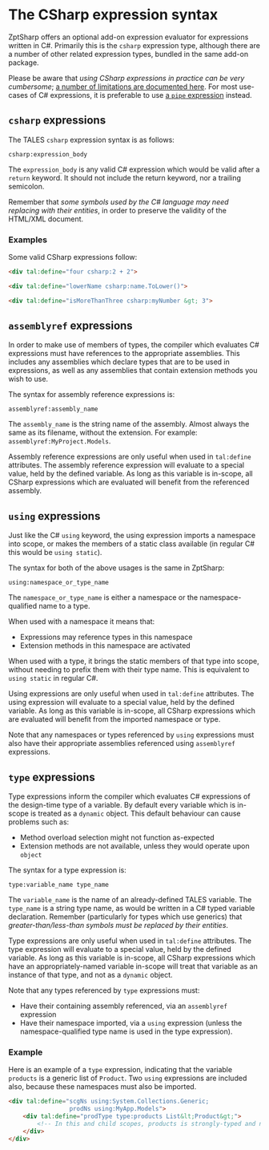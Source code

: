 # The CSharp expression syntax

ZptSharp offers an optional add-on expression evaluator for expressions written in C#. Primarily this is the `csharp` expression type, although there are a number of other related expression types, bundled in the same add-on package.

Please be aware that *using CSharp expressions in practice can be very cumbersome*; [a number of limitations are documented here]. For most use-cases of C# expressions, it is preferable to use [a `pipe` expression] instead.

[a number of limitations are documented here]: CSharpExpressionLimitations.md
[a `pipe` expression]: PipeExpressions.md

## `csharp` expressions

The TALES `csharp` expression syntax is as follows:

```text
csharp:expression_body
```

The `expression_body` is any valid C# expression which would be valid after a `return` keyword. It should not include the return keyword, nor a trailing semicolon.

Remember that *some symbols used by the C# language may need replacing with their entities*, in order to preserve the validity of the HTML/XML document.

### Examples

Some valid CSharp expressions follow:

```html
<div tal:define="four csharp:2 + 2">

<div tal:define="lowerName csharp:name.ToLower()">

<div tal:define="isMoreThanThree csharp:myNumber &gt; 3">
```

## `assemblyref` expressions

In order to make use of members of types, the compiler which evaluates C# expressions must have references to the appropriate assemblies. This includes any assemblies which declare types that are to be used in expressions, as well as any assemblies that contain extension methods you wish to use.

The syntax for assembly reference expressions is:

```text
assemblyref:assembly_name
```

The `assembly_name` is the string name of the assembly. Almost always the same as its filename, without the extension. For example: `assemblyref:MyProject.Models`.

Assembly reference expressions are only useful when used in `tal:define` attributes. The assembly reference expression will evaluate to a special value, held by the defined variable. As long as this variable is in-scope, all CSharp expressions which are evaluated will benefit from the referenced assembly.

## `using` expressions

Just like the C# `using` keyword, the using expression imports a namespace into scope, or makes the members of a static class available (in regular C# this would be `using static`).

The syntax for both of the above usages is the same in ZptSharp:

```text
using:namespace_or_type_name
```

The `namespace_or_type_name` is either a namespace or the namespace-qualified name to a type.

When used with a namespace it means that:

* Expressions may reference types in this namespace
* Extension methods in this namespace are activated

When used with a type, it brings the static members of that type into scope, without needing to prefix them with their type name. This is equivalent to `using static` in regular C#.

Using expressions are only useful when used in `tal:define` attributes. The using expression will evaluate to a special value, held by the defined variable. As long as this variable is in-scope, all CSharp expressions which are evaluated will benefit from the imported namespace or type.

Note that any namespaces or types referenced by `using` expressions must also have their appropriate assemblies referenced using `assemblyref` expressions.

## `type` expressions

Type expressions inform the compiler which evaluates C# expressions of the design-time type of a variable. By default every variable which is in-scope is treated as a `dynamic` object. This default behaviour can cause problems such as:

* Method overload selection might not function as-expected
* Extension methods are not available, unless they would operate upon `object`

The syntax for a type expression is:

```text
type:variable_name type_name
```

The `variable_name` is the name of an already-defined TALES variable. The `type_name` is a string type name, as would be written in a C# typed variable declaration. Remember (particularly for types which use generics) that *greater-than/less-than symbols must be replaced by their entities*.

Type expressions are only useful when used in `tal:define` attributes. The type expression will evaluate to a special value, held by the defined variable. As long as this variable is in-scope, all CSharp expressions which have an appropriately-named variable in-scope will treat that variable as an instance of that type, and not as a `dynamic` object.

Note that any types referenced by `type` expressions must:

* Have their containing assembly referenced, via an `assemblyref` expression
* Have their namespace imported, via a `using` expression (unless the namespace-qualified type name is used in the type expression).

### Example

Here is an example of a `type` expression, indicating that the variable `products` is a generic list of `Product`. Two `using` expressions are included also, because these namespaces must also be imported.

```html
<div tal:define="scgNs using:System.Collections.Generic;
                 prodNs using:MyApp.Models">
    <div tal:define="prodType type:products List&lt;Product&gt;">
        <!-- In this and child scopes, products is strongly-typed and not dynamic -->
    </div>
</div>
```
